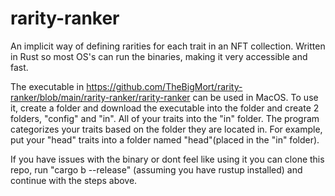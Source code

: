 # rarity-ranker
An implicit way of defining rarities for each trait in an NFT collection. Written in Rust so most OS's can run the binaries, making it very accessible and fast.

The executable in https://github.com/TheBigMort/rarity-ranker/blob/main/rarity-ranker/rarity-ranker can be used in MacOS. To use it, create a folder and download the executable into the folder and create 2 folders, "config" and "in". All of your traits into the "in" folder. The program categorizes your traits based on the folder they are located in. For example, put your "head" traits into a folder named "head"(placed in the "in" folder).

If you have issues with the binary or dont feel like using it you can clone this repo, run "cargo b --release" (assuming you have rustup installed) and continue with the steps above.

